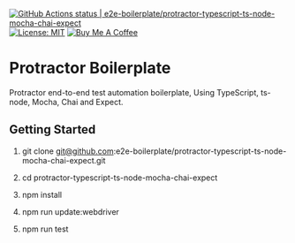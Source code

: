 [![GitHub Actions status | e2e-boilerplate/protractor-typescript-ts-node-mocha-chai-expect](https://github.com/e2e-boilerplate/protractor-typescript-ts-node-mocha-chai-expect/workflows/protractor-typescript-ts-node-mocha-chai-expect/badge.svg)](https://github.com/e2e-boilerplate/protractor-typescript-ts-node-mocha-chai-expect/actions?workflow=protractor-typescript-ts-node-mocha-chai-expect) [![License: MIT](https://img.shields.io/badge/License-MIT-yellow.svg)](https://opensource.org/licenses/MIT) [![Buy Me A Coffee](https://img.shields.io/badge/buy-me%20coffee-orange)](https://www.buymeacoffee.com/xgirma)
    
# Protractor Boilerplate
    
Protractor end-to-end test automation boilerplate, Using TypeScript, ts-node, Mocha, Chai and Expect.
    
## Getting Started
    
1. git clone git@github.com:e2e-boilerplate/protractor-typescript-ts-node-mocha-chai-expect.git
    
2. cd protractor-typescript-ts-node-mocha-chai-expect
    
3. npm install
    
4. npm run update:webdriver
    
5. npm run test